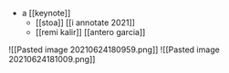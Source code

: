 - a [[keynote]]
	- [[stoa]] [[i annotate 2021]]
	- [[remi kalir]] [[antero garcia]]

![[Pasted image 20210624180959.png]]
![[Pasted image 20210624181009.png]]